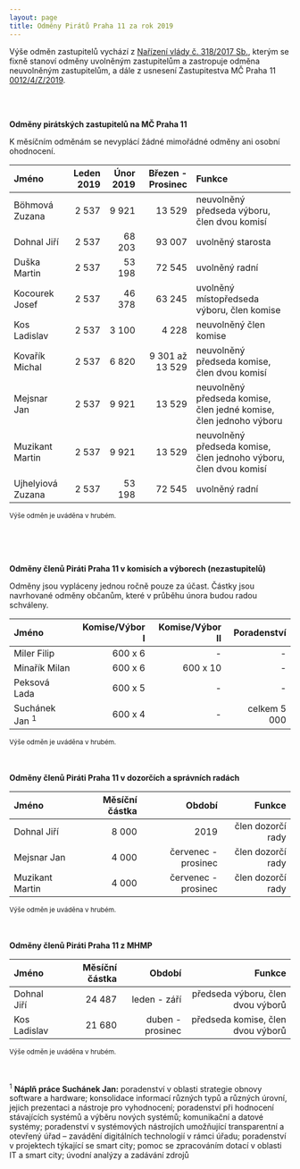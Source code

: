 ```yaml
---
layout: page
title: Odměny Pirátů Praha 11 za rok 2019
---
```


Výše odměn zastupitelů vychází z [Nařízení vlády č. 318/2017 Sb.](https://www.zakonyprolidi.cz/cs/2017-318), kterým se fixně stanoví odměny uvolněným zastupitelům a zastropuje odměna neuvolněným zastupitelům, a dále z usnesení Zastupitestva MČ Praha 11 [0012/4/Z/2019](https://www.praha11.cz/redakce/index.php?lanG=cs&clanek=6504&slozka=12&as4uOriginalDomain=www.praha11.cz&as4u_protocol=https&ConfirmCookie=yes&bod=2271542).

<br><br>

**Odměny pirátských zastupitelů na MČ Praha 11**

K měsíčním odměnám se nevyplácí žádné mimořádné odměny ani osobní ohodnocení.

| Jméno  | Leden 2019 | Únor 2019 | Březen - Prosinec | Funkce |
|:--------|---------:|---------:|---------:|:-------------|
| Böhmová Zuzana | 2 537 | 9 921 | 13 529 | neuvolněný předseda výboru, člen dvou komisí| 
| Dohnal Jiří | 2 537 | 68 203 | 93 007 | uvolněný starosta | 
| Duška Martin | 2 537 | 53 198 | 72 545 | uvolněný radní |
| Kocourek Josef | 2 537 | 46 378 | 63 245 | uvolněný místopředseda výboru, člen komise |
| Kos Ladislav | 2 537 | 3 100 | 4 228 | neuvolněný člen komise|
| Kovařík Michal | 2 537 | 6 820 | 9 301 až 13 529 | neuvolněný předseda komise, člen dvou komisí | 
| Mejsnar Jan | 2 537 | 9 921 | 13 529 | neuvolněný předseda komise, člen jedné komise, člen jednoho výboru | 
| Muzikant Martin | 2 537 | 9 921 | 13 529 | neuvolněný předseda komise, člen jednoho výboru, člen dvou komisí | 
| Ujhelyiová Zuzana | 2 537 | 53 198 | 72 545 | uvolněný radní |

<sup>Výše odměn je uváděna v hrubém.</sup>

<br>
<br>
<br>

**Odměny členů Piráti Praha 11 v komisích a výborech (nezastupitelů)**

Odměny jsou vypláceny jednou ročně pouze za účast. Částky jsou navrhované odměny občanům, které v průběhu února budou radou schváleny.

| Jméno  | Komise/Výbor I | Komise/Výbor II | Poradenství |
|:--------|---------:|---------:|---------:|
| Miler Filip | 600 x 6 | - | - | 
| Minařík Milan | 600 x 6 | 600 x 10 | - |
| Peksová Lada | 600 x 5 | - | - |
| Suchánek Jan <sup>1</sup> | 600 x 4 | - | celkem 5 000|

<sup>Výše odměn je uváděna v hrubém.</sup>
<br>
<br>
<br>

**Odměny členů Piráti Praha 11 v dozorčích a správních radách**

| Jméno  | Měsíční částka | Období | Funkce |
|:--------|---------:|---------:|---------:|
| Dohnal Jiří | 8 000 | 2019 | člen dozorčí rady | 
| Mejsnar Jan | 4 000 | červenec - prosinec | člen dozorčí rady | 
| Muzikant Martin | 4 000 | červenec - prosinec | člen dozorčí rady | 

<sup>Výše odměn je uváděna v hrubém.</sup>
<br>
<br>
<br>

**Odměny členů Piráti Praha 11 z MHMP**

| Jméno  | Měsíční částka | Období | Funkce |
|:--------|---------:|---------:|---------:|
| Dohnal Jiří | 24 487 | leden - září | předseda výboru, člen dvou výborů | 
| Kos Ladislav | 21 680 | duben - prosinec | předseda komise, člen dvou výborů | 

<sup>Výše odměn je uváděna v hrubém.</sup>
<br>
<br>
<br>

<sup>1</sup> **Náplň práce Suchánek Jan:** poradenství v oblasti strategie obnovy software a hardware; konsolidace informací různých typů a různých úrovní, jejich prezentaci a nástroje pro vyhodnocení; poradenství při hodnocení stávajících systémů a výběru nových systémů; komunikační a datové systémy; poradenství v systémových nástrojích umožňující transparentní a otevřený úřad – zavádění digitálních technologií v rámci úřadu; poradenství v projektech týkající se smart city; pomoc se zpracováním dotací v oblasti IT a smart city; úvodní analýzy a zadávání zdrojů

